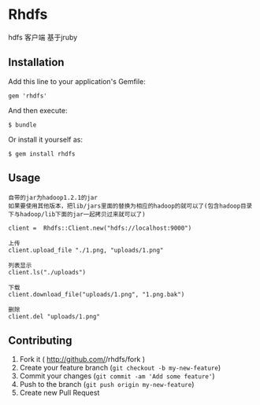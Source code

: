 # Rhdfs

hdfs 客户端 基于jruby

## Installation

Add this line to your application's Gemfile:

    gem 'rhdfs'

And then execute:

    $ bundle

Or install it yourself as:

    $ gem install rhdfs

## Usage

	自带的jar为hadoop1.2.1的jar
	如果要使用其他版本，把lib/jars里面的替换为相应的hadoop的就可以了(包含hadoop目录下与hadoop/lib下面的jar一起拷贝过来就可以了)

	client =  Rhdfs::Client.new("hdfs://localhost:9000")

	上传
	client.upload_file "./1.png, "uploads/1.png"

	列表显示
	client.ls("./uploads")

	下载
	client.download_file("uploads/1.png", "1.png.bak")

	删除
	client.del "uploads/1.png"

## Contributing

1. Fork it ( http://github.com/<my-github-username>/rhdfs/fork )
2. Create your feature branch (`git checkout -b my-new-feature`)
3. Commit your changes (`git commit -am 'Add some feature'`)
4. Push to the branch (`git push origin my-new-feature`)
5. Create new Pull Request
